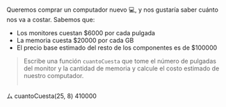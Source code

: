 Queremos comprar un computador nuevo :computer:, y nos gustaría saber cuánto nos va a costar. Sabemos que:

* Los monitores cuestan $6000 por cada pulgada
* La memoria cuesta $20000 por cada GB
* El precio base estimado del resto de los componentes es de $100000

> Escribe una función `cuantoCuesta` que tome el número de pulgadas del monitor y la cantidad de memoria y calcule el costo estimado de nuestro computador.
> 
> ```javascript
ム cuantoCuesta(25, 8)
410000
```